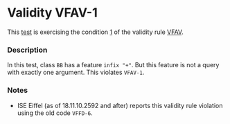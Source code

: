 # Validity VFAV-1

This [test](.) is exercising the condition [1](../Readme.md) of the validity rule [VFAV](../../vfav/Readme.md).

### Description

In this test, class `BB` has a feature `infix "+"`. But this feature is not a query with exactly one argument. This violates `VFAV-1`.

### Notes

* ISE Eiffel (as of 18.11.10.2592 and after) reports this validity rule violation using the old code `VFFD-6`.

